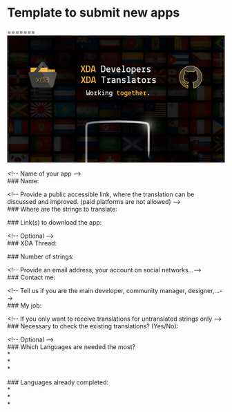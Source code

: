 # Template to submit new apps
=======
![xda_translators_banner](https://github.com/Primokorn/XDA_Translations/blob/master/_banner.png?raw=true)



\<!-- Name of your app -->  
\### Name:   

\<!-- Provide a public accessible link, where the translation can be discussed and improved. (paid platforms are not allowed) -->  
\### Where are the strings to translate:  
  
  
\### Link(s) to download the app:  
  
  
\<!-- Optional -->  
\### XDA Thread:  
  
  
\### Number of strings: 
  
  
\<!-- Provide an email address, your account on social networks...-->  
\### Contact me:  
  
  
\<!-- Tell us if you are the main developer, community manager, designer,...-->  
\### My job:  
  
  
\<!-- If you only want to receive translations for untranslated strings only -->  
\### Necessary to check the existing translations? (Yes/No):  
  
  
\<!-- Optional -->  
\### Which Languages are needed the most?  
\*  
\*  
\*  


\### Languages already completed:  
\*  
\*  
\*  

